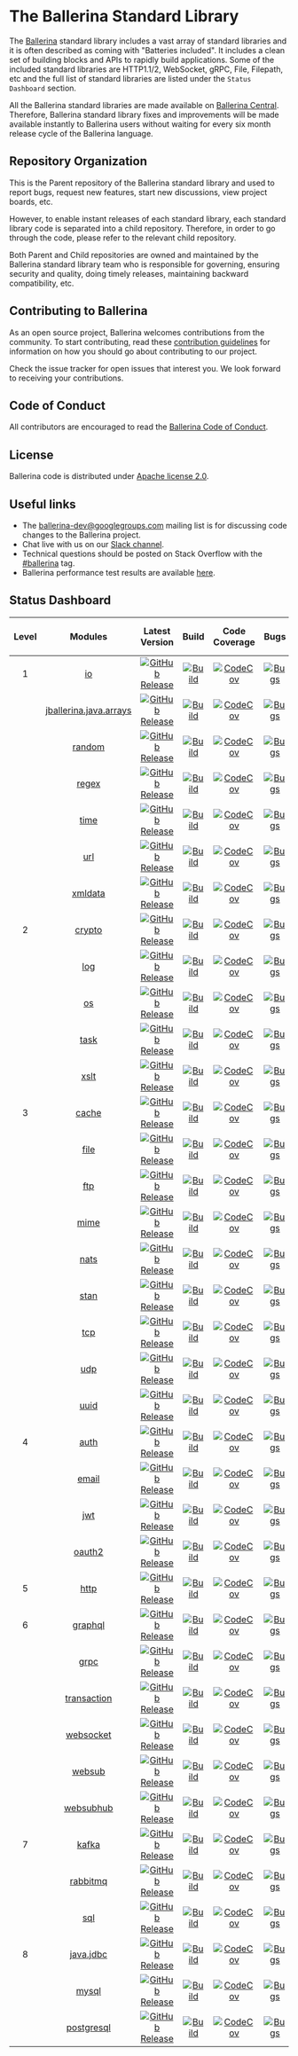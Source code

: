 # The Ballerina Standard Library

The [Ballerina](https://ballerina.io/) standard library includes a vast array of standard libraries and it is often described as coming with "Batteries included". It includes a clean set of building blocks and APIs to rapidly build applications. Some of the included standard libraries are HTTP1.1/2, WebSocket, gRPC, File, Filepath, etc and the full list of standard libraries are listed under the `Status Dashboard` section.
 
All the Ballerina standard libraries are made available on [Ballerina Central](https://central.ballerina.io/). Therefore, Ballerina standard library fixes and improvements will be made available instantly to Ballerina users without waiting for every six month release cycle of the Ballerina language.
 
## Repository Organization
 
This is the Parent repository of the Ballerina standard library and used to report bugs, request new features, start new discussions, view project boards, etc.
 
However, to enable instant releases of each standard library, each standard library code is separated into a child repository. Therefore, in order to go through the code, please refer to the relevant child repository.
 
Both Parent and Child repositories are owned and maintained by the Ballerina standard library team who is responsible for governing, ensuring security and quality, doing timely releases, maintaining backward compatibility, etc.

## Contributing to Ballerina

As an open source project, Ballerina welcomes contributions from the community. To start contributing, read these [contribution guidelines](https://github.com/ballerina-platform/ballerina-lang/blob/master/CONTRIBUTING.md) for information on how you should go about contributing to our project.

Check the issue tracker for open issues that interest you. We look forward to receiving your contributions.

## Code of Conduct

All contributors are encouraged to read the [Ballerina Code of Conduct](https://ballerina.io/code-of-conduct).

## License

Ballerina code is distributed under [Apache license 2.0](https://github.com/ballerina-platform/ballerina-lang/blob/master/LICENSE).

## Useful links

* The ballerina-dev@googlegroups.com mailing list is for discussing code changes to the Ballerina project.
* Chat live with us on our [Slack channel](https://ballerina.io/community/slack/).
* Technical questions should be posted on Stack Overflow with the [#ballerina](https://stackoverflow.com/questions/tagged/ballerina) tag.
* Ballerina performance test results are available [here](performance/benchmarks/summary.md).

## Status Dashboard

|Level| Modules | Latest Version | Build | Code Coverage | Bugs | Open Pull Requests |
|:---:|:---:|:---:|:---:|:---:|:---:|:---:|
|1|[io](https://github.com/ballerina-platform/module-ballerina-io)| [![GitHub Release](https://img.shields.io/github/release/ballerina-platform/module-ballerina-io.svg?label=)](https://github.com/ballerina-platform/module-ballerina-io/releases)| [![Build](https://github.com/ballerina-platform/module-ballerina-io/actions/workflows/build-timestamped-master.yml/badge.svg)](https://github.com/ballerina-platform/module-ballerina-io/actions/workflows/build-timestamped-master.yml)| [![CodeCov](https://codecov.io/gh/ballerina-platform/module-ballerina-io/branch/master/graph/badge.svg)](https://codecov.io/gh/ballerina-platform/module-ballerina-io)| [![Bugs](https://img.shields.io/github/issues-search/ballerina-platform/ballerina-standard-library?query=is%3Aopen+label%3AType%2FBug+label%3Amodule%2Fio&label=&color=yellow&logo=github)](https://github.com/ballerina-platform//ballerina-standard-library/issues?q=is%3Aopen+label%3AType%2FBug+label%3Amodule%2Fio)| [![GitHub pull-requests](https://img.shields.io/github/issues-pr/ballerina-platform/module-ballerina-io.svg?label=)](https://github.com/ballerina-platform/module-ballerina-io/pulls)|
||[jballerina.java.arrays](https://github.com/ballerina-platform/module-ballerina-jballerina.java.arrays)| [![GitHub Release](https://img.shields.io/github/release/ballerina-platform/module-ballerina-jballerina.java.arrays.svg?label=)](https://github.com/ballerina-platform/module-ballerina-jballerina.java.arrays/releases)| [![Build](https://github.com/ballerina-platform/module-ballerina-jballerina.java.arrays/actions/workflows/build-timestamped-master.yml/badge.svg)](https://github.com/ballerina-platform/module-ballerina-jballerina.java.arrays/actions/workflows/build-timestamped-master.yml)| [![CodeCov](https://codecov.io/gh/ballerina-platform/module-ballerina-jballerina.java.arrays/branch/master/graph/badge.svg)](https://codecov.io/gh/ballerina-platform/module-ballerina-jballerina.java.arrays)| [![Bugs](https://img.shields.io/github/issues-search/ballerina-platform/ballerina-standard-library?query=is%3Aopen+label%3AType%2FBug+label%3Amodule%2Fjballerina.java.arrays&label=&color=brightgreen&logo=github)](https://github.com/ballerina-platform//ballerina-standard-library/issues?q=is%3Aopen+label%3AType%2FBug+label%3Amodule%2Fjballerina.java.arrays)| [![GitHub pull-requests](https://img.shields.io/github/issues-pr/ballerina-platform/module-ballerina-jballerina.java.arrays.svg?label=)](https://github.com/ballerina-platform/module-ballerina-jballerina.java.arrays/pulls)|
||[random](https://github.com/ballerina-platform/module-ballerina-random)| [![GitHub Release](https://img.shields.io/github/release/ballerina-platform/module-ballerina-random.svg?label=)](https://github.com/ballerina-platform/module-ballerina-random/releases)| [![Build](https://github.com/ballerina-platform/module-ballerina-random/actions/workflows/build-timestamped-master.yml/badge.svg)](https://github.com/ballerina-platform/module-ballerina-random/actions/workflows/build-timestamped-master.yml)| [![CodeCov](https://codecov.io/gh/ballerina-platform/module-ballerina-random/branch/main/graph/badge.svg)](https://codecov.io/gh/ballerina-platform/module-ballerina-random)| [![Bugs](https://img.shields.io/github/issues-search/ballerina-platform/ballerina-standard-library?query=is%3Aopen+label%3AType%2FBug+label%3Amodule%2Frandom&label=&color=brightgreen&logo=github)](https://github.com/ballerina-platform//ballerina-standard-library/issues?q=is%3Aopen+label%3AType%2FBug+label%3Amodule%2Frandom)| [![GitHub pull-requests](https://img.shields.io/github/issues-pr/ballerina-platform/module-ballerina-random.svg?label=)](https://github.com/ballerina-platform/module-ballerina-random/pulls)|
||[regex](https://github.com/ballerina-platform/module-ballerina-regex)| [![GitHub Release](https://img.shields.io/github/release/ballerina-platform/module-ballerina-regex.svg?label=)](https://github.com/ballerina-platform/module-ballerina-regex/releases)| [![Build](https://github.com/ballerina-platform/module-ballerina-regex/actions/workflows/build-timestamped-master.yml/badge.svg)](https://github.com/ballerina-platform/module-ballerina-regex/actions/workflows/build-timestamped-master.yml)| [![CodeCov](https://codecov.io/gh/ballerina-platform/module-ballerina-regex/branch/main/graph/badge.svg)](https://codecov.io/gh/ballerina-platform/module-ballerina-regex)| [![Bugs](https://img.shields.io/github/issues-search/ballerina-platform/ballerina-standard-library?query=is%3Aopen+label%3AType%2FBug+label%3Amodule%2Fregex&label=&color=brightgreen&logo=github)](https://github.com/ballerina-platform//ballerina-standard-library/issues?q=is%3Aopen+label%3AType%2FBug+label%3Amodule%2Fregex)| [![GitHub pull-requests](https://img.shields.io/github/issues-pr/ballerina-platform/module-ballerina-regex.svg?label=)](https://github.com/ballerina-platform/module-ballerina-regex/pulls)|
||[time](https://github.com/ballerina-platform/module-ballerina-time)| [![GitHub Release](https://img.shields.io/github/release/ballerina-platform/module-ballerina-time.svg?label=)](https://github.com/ballerina-platform/module-ballerina-time/releases)| [![Build](https://github.com/ballerina-platform/module-ballerina-time/actions/workflows/build-timestamped-master.yml/badge.svg)](https://github.com/ballerina-platform/module-ballerina-time/actions/workflows/build-timestamped-master.yml)| [![CodeCov](https://codecov.io/gh/ballerina-platform/module-ballerina-time/branch/master/graph/badge.svg)](https://codecov.io/gh/ballerina-platform/module-ballerina-time)| [![Bugs](https://img.shields.io/github/issues-search/ballerina-platform/ballerina-standard-library?query=is%3Aopen+label%3AType%2FBug+label%3Amodule%2Ftime&label=&color=brightgreen&logo=github)](https://github.com/ballerina-platform//ballerina-standard-library/issues?q=is%3Aopen+label%3AType%2FBug+label%3Amodule%2Ftime)| [![GitHub pull-requests](https://img.shields.io/github/issues-pr/ballerina-platform/module-ballerina-time.svg?label=)](https://github.com/ballerina-platform/module-ballerina-time/pulls)|
||[url](https://github.com/ballerina-platform/module-ballerina-url)| [![GitHub Release](https://img.shields.io/github/release/ballerina-platform/module-ballerina-url.svg?label=)](https://github.com/ballerina-platform/module-ballerina-url/releases)| [![Build](https://github.com/ballerina-platform/module-ballerina-url/actions/workflows/build-timestamped-master.yml/badge.svg)](https://github.com/ballerina-platform/module-ballerina-url/actions/workflows/build-timestamped-master.yml)| [![CodeCov](https://codecov.io/gh/ballerina-platform/module-ballerina-url/branch/master/graph/badge.svg)](https://codecov.io/gh/ballerina-platform/module-ballerina-url)| [![Bugs](https://img.shields.io/github/issues-search/ballerina-platform/ballerina-standard-library?query=is%3Aopen+label%3AType%2FBug+label%3Amodule%2Furl&label=&color=brightgreen&logo=github)](https://github.com/ballerina-platform//ballerina-standard-library/issues?q=is%3Aopen+label%3AType%2FBug+label%3Amodule%2Furl)| [![GitHub pull-requests](https://img.shields.io/github/issues-pr/ballerina-platform/module-ballerina-url.svg?label=)](https://github.com/ballerina-platform/module-ballerina-url/pulls)|
||[xmldata](https://github.com/ballerina-platform/module-ballerina-xmldata)| [![GitHub Release](https://img.shields.io/github/release/ballerina-platform/module-ballerina-xmldata.svg?label=)](https://github.com/ballerina-platform/module-ballerina-xmldata/releases)| [![Build](https://github.com/ballerina-platform/module-ballerina-xmldata/actions/workflows/build-timestamped-master.yml/badge.svg)](https://github.com/ballerina-platform/module-ballerina-xmldata/actions/workflows/build-timestamped-master.yml)| [![CodeCov](https://codecov.io/gh/ballerina-platform/module-ballerina-xmldata/branch/master/graph/badge.svg)](https://codecov.io/gh/ballerina-platform/module-ballerina-xmldata)| [![Bugs](https://img.shields.io/github/issues-search/ballerina-platform/ballerina-standard-library?query=is%3Aopen+label%3AType%2FBug+label%3Amodule%2Fxmldata&label=&color=brightgreen&logo=github)](https://github.com/ballerina-platform//ballerina-standard-library/issues?q=is%3Aopen+label%3AType%2FBug+label%3Amodule%2Fxmldata)| [![GitHub pull-requests](https://img.shields.io/github/issues-pr/ballerina-platform/module-ballerina-xmldata.svg?label=)](https://github.com/ballerina-platform/module-ballerina-xmldata/pulls)|
|2|[crypto](https://github.com/ballerina-platform/module-ballerina-crypto)| [![GitHub Release](https://img.shields.io/github/release/ballerina-platform/module-ballerina-crypto.svg?label=)](https://github.com/ballerina-platform/module-ballerina-crypto/releases)| [![Build](https://github.com/ballerina-platform/module-ballerina-crypto/actions/workflows/build-timestamped-master.yml/badge.svg)](https://github.com/ballerina-platform/module-ballerina-crypto/actions/workflows/build-timestamped-master.yml)| [![CodeCov](https://codecov.io/gh/ballerina-platform/module-ballerina-crypto/branch/master/graph/badge.svg)](https://codecov.io/gh/ballerina-platform/module-ballerina-crypto)| [![Bugs](https://img.shields.io/github/issues-search/ballerina-platform/ballerina-standard-library?query=is%3Aopen+label%3AType%2FBug+label%3Amodule%2Fcrypto&label=&color=brightgreen&logo=github)](https://github.com/ballerina-platform//ballerina-standard-library/issues?q=is%3Aopen+label%3AType%2FBug+label%3Amodule%2Fcrypto)| [![GitHub pull-requests](https://img.shields.io/github/issues-pr/ballerina-platform/module-ballerina-crypto.svg?label=)](https://github.com/ballerina-platform/module-ballerina-crypto/pulls)|
||[log](https://github.com/ballerina-platform/module-ballerina-log)| [![GitHub Release](https://img.shields.io/github/release/ballerina-platform/module-ballerina-log.svg?label=)](https://github.com/ballerina-platform/module-ballerina-log/releases)| [![Build](https://github.com/ballerina-platform/module-ballerina-log/actions/workflows/build-timestamped-master.yml/badge.svg)](https://github.com/ballerina-platform/module-ballerina-log/actions/workflows/build-timestamped-master.yml)| [![CodeCov](https://codecov.io/gh/ballerina-platform/module-ballerina-log/branch/master/graph/badge.svg)](https://codecov.io/gh/ballerina-platform/module-ballerina-log)| [![Bugs](https://img.shields.io/github/issues-search/ballerina-platform/ballerina-standard-library?query=is%3Aopen+label%3AType%2FBug+label%3Amodule%2Flog&label=&color=yellow&logo=github)](https://github.com/ballerina-platform//ballerina-standard-library/issues?q=is%3Aopen+label%3AType%2FBug+label%3Amodule%2Flog)| [![GitHub pull-requests](https://img.shields.io/github/issues-pr/ballerina-platform/module-ballerina-log.svg?label=)](https://github.com/ballerina-platform/module-ballerina-log/pulls)|
||[os](https://github.com/ballerina-platform/module-ballerina-os)| [![GitHub Release](https://img.shields.io/github/release/ballerina-platform/module-ballerina-os.svg?label=)](https://github.com/ballerina-platform/module-ballerina-os/releases)| [![Build](https://github.com/ballerina-platform/module-ballerina-os/actions/workflows/build-timestamped-master.yml/badge.svg)](https://github.com/ballerina-platform/module-ballerina-os/actions/workflows/build-timestamped-master.yml)| [![CodeCov](https://codecov.io/gh/ballerina-platform/module-ballerina-os/branch/master/graph/badge.svg)](https://codecov.io/gh/ballerina-platform/module-ballerina-os)| [![Bugs](https://img.shields.io/github/issues-search/ballerina-platform/ballerina-standard-library?query=is%3Aopen+label%3AType%2FBug+label%3Amodule%2Fos&label=&color=brightgreen&logo=github)](https://github.com/ballerina-platform//ballerina-standard-library/issues?q=is%3Aopen+label%3AType%2FBug+label%3Amodule%2Fos)| [![GitHub pull-requests](https://img.shields.io/github/issues-pr/ballerina-platform/module-ballerina-os.svg?label=)](https://github.com/ballerina-platform/module-ballerina-os/pulls)|
||[task](https://github.com/ballerina-platform/module-ballerina-task)| [![GitHub Release](https://img.shields.io/github/release/ballerina-platform/module-ballerina-task.svg?label=)](https://github.com/ballerina-platform/module-ballerina-task/releases)| [![Build](https://github.com/ballerina-platform/module-ballerina-task/actions/workflows/build-timestamped-master.yml/badge.svg)](https://github.com/ballerina-platform/module-ballerina-task/actions/workflows/build-timestamped-master.yml)| [![CodeCov](https://codecov.io/gh/ballerina-platform/module-ballerina-task/branch/master/graph/badge.svg)](https://codecov.io/gh/ballerina-platform/module-ballerina-task)| [![Bugs](https://img.shields.io/github/issues-search/ballerina-platform/ballerina-standard-library?query=is%3Aopen+label%3AType%2FBug+label%3Amodule%2Ftask&label=&color=yellow&logo=github)](https://github.com/ballerina-platform//ballerina-standard-library/issues?q=is%3Aopen+label%3AType%2FBug+label%3Amodule%2Ftask)| [![GitHub pull-requests](https://img.shields.io/github/issues-pr/ballerina-platform/module-ballerina-task.svg?label=)](https://github.com/ballerina-platform/module-ballerina-task/pulls)|
||[xslt](https://github.com/ballerina-platform/module-ballerina-xslt)| [![GitHub Release](https://img.shields.io/github/release/ballerina-platform/module-ballerina-xslt.svg?label=)](https://github.com/ballerina-platform/module-ballerina-xslt/releases)| [![Build](https://github.com/ballerina-platform/module-ballerina-xslt/actions/workflows/build-timestamped-master.yml/badge.svg)](https://github.com/ballerina-platform/module-ballerina-xslt/actions/workflows/build-timestamped-master.yml)| [![CodeCov](https://codecov.io/gh/ballerina-platform/module-ballerina-xslt/branch/master/graph/badge.svg)](https://codecov.io/gh/ballerina-platform/module-ballerina-xslt)| [![Bugs](https://img.shields.io/github/issues-search/ballerina-platform/ballerina-standard-library?query=is%3Aopen+label%3AType%2FBug+label%3Amodule%2Fxslt&label=&color=brightgreen&logo=github)](https://github.com/ballerina-platform//ballerina-standard-library/issues?q=is%3Aopen+label%3AType%2FBug+label%3Amodule%2Fxslt)| [![GitHub pull-requests](https://img.shields.io/github/issues-pr/ballerina-platform/module-ballerina-xslt.svg?label=)](https://github.com/ballerina-platform/module-ballerina-xslt/pulls)|
|3|[cache](https://github.com/ballerina-platform/module-ballerina-cache)| [![GitHub Release](https://img.shields.io/github/release/ballerina-platform/module-ballerina-cache.svg?label=)](https://github.com/ballerina-platform/module-ballerina-cache/releases)| [![Build](https://github.com/ballerina-platform/module-ballerina-cache/actions/workflows/build-timestamped-master.yml/badge.svg)](https://github.com/ballerina-platform/module-ballerina-cache/actions/workflows/build-timestamped-master.yml)| [![CodeCov](https://codecov.io/gh/ballerina-platform/module-ballerina-cache/branch/master/graph/badge.svg)](https://codecov.io/gh/ballerina-platform/module-ballerina-cache)| [![Bugs](https://img.shields.io/github/issues-search/ballerina-platform/ballerina-standard-library?query=is%3Aopen+label%3AType%2FBug+label%3Amodule%2Fcache&label=&color=brightgreen&logo=github)](https://github.com/ballerina-platform//ballerina-standard-library/issues?q=is%3Aopen+label%3AType%2FBug+label%3Amodule%2Fcache)| [![GitHub pull-requests](https://img.shields.io/github/issues-pr/ballerina-platform/module-ballerina-cache.svg?label=)](https://github.com/ballerina-platform/module-ballerina-cache/pulls)|
||[file](https://github.com/ballerina-platform/module-ballerina-file)| [![GitHub Release](https://img.shields.io/github/release/ballerina-platform/module-ballerina-file.svg?label=)](https://github.com/ballerina-platform/module-ballerina-file/releases)| [![Build](https://github.com/ballerina-platform/module-ballerina-file/actions/workflows/build-timestamped-master.yml/badge.svg)](https://github.com/ballerina-platform/module-ballerina-file/actions/workflows/build-timestamped-master.yml)| [![CodeCov](https://codecov.io/gh/ballerina-platform/module-ballerina-file/branch/master/graph/badge.svg)](https://codecov.io/gh/ballerina-platform/module-ballerina-file)| [![Bugs](https://img.shields.io/github/issues-search/ballerina-platform/ballerina-standard-library?query=is%3Aopen+label%3AType%2FBug+label%3Amodule%2Ffile&label=&color=yellow&logo=github)](https://github.com/ballerina-platform//ballerina-standard-library/issues?q=is%3Aopen+label%3AType%2FBug+label%3Amodule%2Ffile)| [![GitHub pull-requests](https://img.shields.io/github/issues-pr/ballerina-platform/module-ballerina-file.svg?label=)](https://github.com/ballerina-platform/module-ballerina-file/pulls)|
||[ftp](https://github.com/ballerina-platform/module-ballerina-ftp)| [![GitHub Release](https://img.shields.io/github/release/ballerina-platform/module-ballerina-ftp.svg?label=)](https://github.com/ballerina-platform/module-ballerina-ftp/releases)| [![Build](https://github.com/ballerina-platform/module-ballerina-ftp/actions/workflows/build-timestamped-master.yml/badge.svg)](https://github.com/ballerina-platform/module-ballerina-ftp/actions/workflows/build-timestamped-master.yml)| [![CodeCov](https://codecov.io/gh/ballerina-platform/module-ballerina-ftp/branch/master/graph/badge.svg)](https://codecov.io/gh/ballerina-platform/module-ballerina-ftp)| [![Bugs](https://img.shields.io/github/issues-search/ballerina-platform/ballerina-standard-library?query=is%3Aopen+label%3AType%2FBug+label%3Amodule%2Fftp&label=&color=yellow&logo=github)](https://github.com/ballerina-platform//ballerina-standard-library/issues?q=is%3Aopen+label%3AType%2FBug+label%3Amodule%2Fftp)| [![GitHub pull-requests](https://img.shields.io/github/issues-pr/ballerina-platform/module-ballerina-ftp.svg?label=)](https://github.com/ballerina-platform/module-ballerina-ftp/pulls)|
||[mime](https://github.com/ballerina-platform/module-ballerina-mime)| [![GitHub Release](https://img.shields.io/github/release/ballerina-platform/module-ballerina-mime.svg?label=)](https://github.com/ballerina-platform/module-ballerina-mime/releases)| [![Build](https://github.com/ballerina-platform/module-ballerina-mime/actions/workflows/build-timestamped-master.yml/badge.svg)](https://github.com/ballerina-platform/module-ballerina-mime/actions/workflows/build-timestamped-master.yml)| [![CodeCov](https://codecov.io/gh/ballerina-platform/module-ballerina-mime/branch/master/graph/badge.svg)](https://codecov.io/gh/ballerina-platform/module-ballerina-mime)| [![Bugs](https://img.shields.io/github/issues-search/ballerina-platform/ballerina-standard-library?query=is%3Aopen+label%3AType%2FBug+label%3Amodule%2Fmime&label=&color=yellow&logo=github)](https://github.com/ballerina-platform//ballerina-standard-library/issues?q=is%3Aopen+label%3AType%2FBug+label%3Amodule%2Fmime)| [![GitHub pull-requests](https://img.shields.io/github/issues-pr/ballerina-platform/module-ballerina-mime.svg?label=)](https://github.com/ballerina-platform/module-ballerina-mime/pulls)|
||[nats](https://github.com/ballerina-platform/module-ballerinax-nats)| [![GitHub Release](https://img.shields.io/github/release/ballerina-platform/module-ballerinax-nats.svg?label=)](https://github.com/ballerina-platform/module-ballerinax-nats/releases)| [![Build](https://github.com/ballerina-platform/module-ballerinax-nats/actions/workflows/build-timestamped-master.yml/badge.svg)](https://github.com/ballerina-platform/module-ballerinax-nats/actions/workflows/build-timestamped-master.yml)| [![CodeCov](https://codecov.io/gh/ballerina-platform/module-ballerinax-nats/branch/master/graph/badge.svg)](https://codecov.io/gh/ballerina-platform/module-ballerinax-nats)| [![Bugs](https://img.shields.io/github/issues-search/ballerina-platform/ballerina-standard-library?query=is%3Aopen+label%3AType%2FBug+label%3Amodule%2Fnats&label=&color=brightgreen&logo=github)](https://github.com/ballerina-platform//ballerina-standard-library/issues?q=is%3Aopen+label%3AType%2FBug+label%3Amodule%2Fnats)| [![GitHub pull-requests](https://img.shields.io/github/issues-pr/ballerina-platform/module-ballerinax-nats.svg?label=)](https://github.com/ballerina-platform/module-ballerinax-nats/pulls)|
||[stan](https://github.com/ballerina-platform/module-ballerinax-stan)| [![GitHub Release](https://img.shields.io/github/release/ballerina-platform/module-ballerinax-stan.svg?label=)](https://github.com/ballerina-platform/module-ballerinax-stan/releases)| [![Build](https://github.com/ballerina-platform/module-ballerinax-stan/actions/workflows/build-timestamped-master.yml/badge.svg)](https://github.com/ballerina-platform/module-ballerinax-stan/actions/workflows/build-timestamped-master.yml)| [![CodeCov](https://codecov.io/gh/ballerina-platform/module-ballerinax-stan/branch/main/graph/badge.svg)](https://codecov.io/gh/ballerina-platform/module-ballerinax-stan)| [![Bugs](https://img.shields.io/github/issues-search/ballerina-platform/ballerina-standard-library?query=is%3Aopen+label%3AType%2FBug+label%3Amodule%2Fstan&label=&color=yellow&logo=github)](https://github.com/ballerina-platform//ballerina-standard-library/issues?q=is%3Aopen+label%3AType%2FBug+label%3Amodule%2Fstan)| [![GitHub pull-requests](https://img.shields.io/github/issues-pr/ballerina-platform/module-ballerinax-stan.svg?label=)](https://github.com/ballerina-platform/module-ballerinax-stan/pulls)|
||[tcp](https://github.com/ballerina-platform/module-ballerina-tcp)| [![GitHub Release](https://img.shields.io/github/release/ballerina-platform/module-ballerina-tcp.svg?label=)](https://github.com/ballerina-platform/module-ballerina-tcp/releases)| [![Build](https://github.com/ballerina-platform/module-ballerina-tcp/actions/workflows/build-timestamped-master.yml/badge.svg)](https://github.com/ballerina-platform/module-ballerina-tcp/actions/workflows/build-timestamped-master.yml)| [![CodeCov](https://codecov.io/gh/ballerina-platform/module-ballerina-tcp/branch/master/graph/badge.svg)](https://codecov.io/gh/ballerina-platform/module-ballerina-tcp)| [![Bugs](https://img.shields.io/github/issues-search/ballerina-platform/ballerina-standard-library?query=is%3Aopen+label%3AType%2FBug+label%3Amodule%2Ftcp&label=&color=brightgreen&logo=github)](https://github.com/ballerina-platform//ballerina-standard-library/issues?q=is%3Aopen+label%3AType%2FBug+label%3Amodule%2Ftcp)| [![GitHub pull-requests](https://img.shields.io/github/issues-pr/ballerina-platform/module-ballerina-tcp.svg?label=)](https://github.com/ballerina-platform/module-ballerina-tcp/pulls)|
||[udp](https://github.com/ballerina-platform/module-ballerina-udp)| [![GitHub Release](https://img.shields.io/github/release/ballerina-platform/module-ballerina-udp.svg?label=)](https://github.com/ballerina-platform/module-ballerina-udp/releases)| [![Build](https://github.com/ballerina-platform/module-ballerina-udp/actions/workflows/build-timestamped-master.yml/badge.svg)](https://github.com/ballerina-platform/module-ballerina-udp/actions/workflows/build-timestamped-master.yml)| [![CodeCov](https://codecov.io/gh/ballerina-platform/module-ballerina-udp/branch/main/graph/badge.svg)](https://codecov.io/gh/ballerina-platform/module-ballerina-udp)| [![Bugs](https://img.shields.io/github/issues-search/ballerina-platform/ballerina-standard-library?query=is%3Aopen+label%3AType%2FBug+label%3Amodule%2Fudp&label=&color=brightgreen&logo=github)](https://github.com/ballerina-platform//ballerina-standard-library/issues?q=is%3Aopen+label%3AType%2FBug+label%3Amodule%2Fudp)| [![GitHub pull-requests](https://img.shields.io/github/issues-pr/ballerina-platform/module-ballerina-udp.svg?label=)](https://github.com/ballerina-platform/module-ballerina-udp/pulls)|
||[uuid](https://github.com/ballerina-platform/module-ballerina-uuid)| [![GitHub Release](https://img.shields.io/github/release/ballerina-platform/module-ballerina-uuid.svg?label=)](https://github.com/ballerina-platform/module-ballerina-uuid/releases)| [![Build](https://github.com/ballerina-platform/module-ballerina-uuid/actions/workflows/build-timestamped-master.yml/badge.svg)](https://github.com/ballerina-platform/module-ballerina-uuid/actions/workflows/build-timestamped-master.yml)| [![CodeCov](https://codecov.io/gh/ballerina-platform/module-ballerina-uuid/branch/main/graph/badge.svg)](https://codecov.io/gh/ballerina-platform/module-ballerina-uuid)| [![Bugs](https://img.shields.io/github/issues-search/ballerina-platform/ballerina-standard-library?query=is%3Aopen+label%3AType%2FBug+label%3Amodule%2Fuuid&label=&color=brightgreen&logo=github)](https://github.com/ballerina-platform//ballerina-standard-library/issues?q=is%3Aopen+label%3AType%2FBug+label%3Amodule%2Fuuid)| [![GitHub pull-requests](https://img.shields.io/github/issues-pr/ballerina-platform/module-ballerina-uuid.svg?label=)](https://github.com/ballerina-platform/module-ballerina-uuid/pulls)|
|4|[auth](https://github.com/ballerina-platform/module-ballerina-auth)| [![GitHub Release](https://img.shields.io/github/release/ballerina-platform/module-ballerina-auth.svg?label=)](https://github.com/ballerina-platform/module-ballerina-auth/releases)| [![Build](https://github.com/ballerina-platform/module-ballerina-auth/actions/workflows/build-timestamped-master.yml/badge.svg)](https://github.com/ballerina-platform/module-ballerina-auth/actions/workflows/build-timestamped-master.yml)| [![CodeCov](https://codecov.io/gh/ballerina-platform/module-ballerina-auth/branch/master/graph/badge.svg)](https://codecov.io/gh/ballerina-platform/module-ballerina-auth)| [![Bugs](https://img.shields.io/github/issues-search/ballerina-platform/ballerina-standard-library?query=is%3Aopen+label%3AType%2FBug+label%3Amodule%2Fauth&label=&color=brightgreen&logo=github)](https://github.com/ballerina-platform//ballerina-standard-library/issues?q=is%3Aopen+label%3AType%2FBug+label%3Amodule%2Fauth)| [![GitHub pull-requests](https://img.shields.io/github/issues-pr/ballerina-platform/module-ballerina-auth.svg?label=)](https://github.com/ballerina-platform/module-ballerina-auth/pulls)|
||[email](https://github.com/ballerina-platform/module-ballerina-email)| [![GitHub Release](https://img.shields.io/github/release/ballerina-platform/module-ballerina-email.svg?label=)](https://github.com/ballerina-platform/module-ballerina-email/releases)| [![Build](https://github.com/ballerina-platform/module-ballerina-email/actions/workflows/build-timestamped-master.yml/badge.svg)](https://github.com/ballerina-platform/module-ballerina-email/actions/workflows/build-timestamped-master.yml)| [![CodeCov](https://codecov.io/gh/ballerina-platform/module-ballerina-email/branch/master/graph/badge.svg)](https://codecov.io/gh/ballerina-platform/module-ballerina-email)| [![Bugs](https://img.shields.io/github/issues-search/ballerina-platform/ballerina-standard-library?query=is%3Aopen+label%3AType%2FBug+label%3Amodule%2Femail&label=&color=yellow&logo=github)](https://github.com/ballerina-platform//ballerina-standard-library/issues?q=is%3Aopen+label%3AType%2FBug+label%3Amodule%2Femail)| [![GitHub pull-requests](https://img.shields.io/github/issues-pr/ballerina-platform/module-ballerina-email.svg?label=)](https://github.com/ballerina-platform/module-ballerina-email/pulls)|
||[jwt](https://github.com/ballerina-platform/module-ballerina-jwt)| [![GitHub Release](https://img.shields.io/github/release/ballerina-platform/module-ballerina-jwt.svg?label=)](https://github.com/ballerina-platform/module-ballerina-jwt/releases)| [![Build](https://github.com/ballerina-platform/module-ballerina-jwt/actions/workflows/build-timestamped-master.yml/badge.svg)](https://github.com/ballerina-platform/module-ballerina-jwt/actions/workflows/build-timestamped-master.yml)| [![CodeCov](https://codecov.io/gh/ballerina-platform/module-ballerina-jwt/branch/master/graph/badge.svg)](https://codecov.io/gh/ballerina-platform/module-ballerina-jwt)| [![Bugs](https://img.shields.io/github/issues-search/ballerina-platform/ballerina-standard-library?query=is%3Aopen+label%3AType%2FBug+label%3Amodule%2Fjwt&label=&color=brightgreen&logo=github)](https://github.com/ballerina-platform//ballerina-standard-library/issues?q=is%3Aopen+label%3AType%2FBug+label%3Amodule%2Fjwt)| [![GitHub pull-requests](https://img.shields.io/github/issues-pr/ballerina-platform/module-ballerina-jwt.svg?label=)](https://github.com/ballerina-platform/module-ballerina-jwt/pulls)|
||[oauth2](https://github.com/ballerina-platform/module-ballerina-oauth2)| [![GitHub Release](https://img.shields.io/github/release/ballerina-platform/module-ballerina-oauth2.svg?label=)](https://github.com/ballerina-platform/module-ballerina-oauth2/releases)| [![Build](https://github.com/ballerina-platform/module-ballerina-oauth2/actions/workflows/build-timestamped-master.yml/badge.svg)](https://github.com/ballerina-platform/module-ballerina-oauth2/actions/workflows/build-timestamped-master.yml)| [![CodeCov](https://codecov.io/gh/ballerina-platform/module-ballerina-oauth2/branch/master/graph/badge.svg)](https://codecov.io/gh/ballerina-platform/module-ballerina-oauth2)| [![Bugs](https://img.shields.io/github/issues-search/ballerina-platform/ballerina-standard-library?query=is%3Aopen+label%3AType%2FBug+label%3Amodule%2Foauth2&label=&color=brightgreen&logo=github)](https://github.com/ballerina-platform//ballerina-standard-library/issues?q=is%3Aopen+label%3AType%2FBug+label%3Amodule%2Foauth2)| [![GitHub pull-requests](https://img.shields.io/github/issues-pr/ballerina-platform/module-ballerina-oauth2.svg?label=)](https://github.com/ballerina-platform/module-ballerina-oauth2/pulls)|
|5|[http](https://github.com/ballerina-platform/module-ballerina-http)| [![GitHub Release](https://img.shields.io/github/release/ballerina-platform/module-ballerina-http.svg?label=)](https://github.com/ballerina-platform/module-ballerina-http/releases)| [![Build](https://github.com/ballerina-platform/module-ballerina-http/actions/workflows/build-timestamped-master.yml/badge.svg)](https://github.com/ballerina-platform/module-ballerina-http/actions/workflows/build-timestamped-master.yml)| [![CodeCov](https://codecov.io/gh/ballerina-platform/module-ballerina-http/branch/master/graph/badge.svg)](https://codecov.io/gh/ballerina-platform/module-ballerina-http)| [![Bugs](https://img.shields.io/github/issues-search/ballerina-platform/ballerina-standard-library?query=is%3Aopen+label%3AType%2FBug+label%3Amodule%2Fhttp&label=&color=yellow&logo=github)](https://github.com/ballerina-platform//ballerina-standard-library/issues?q=is%3Aopen+label%3AType%2FBug+label%3Amodule%2Fhttp)| [![GitHub pull-requests](https://img.shields.io/github/issues-pr/ballerina-platform/module-ballerina-http.svg?label=)](https://github.com/ballerina-platform/module-ballerina-http/pulls)|
|6|[graphql](https://github.com/ballerina-platform/module-ballerina-graphql)| [![GitHub Release](https://img.shields.io/github/release/ballerina-platform/module-ballerina-graphql.svg?label=)](https://github.com/ballerina-platform/module-ballerina-graphql/releases)| [![Build](https://github.com/ballerina-platform/module-ballerina-graphql/actions/workflows/build-timestamped-master.yml/badge.svg)](https://github.com/ballerina-platform/module-ballerina-graphql/actions/workflows/build-timestamped-master.yml)| [![CodeCov](https://codecov.io/gh/ballerina-platform/module-ballerina-graphql/branch/master/graph/badge.svg)](https://codecov.io/gh/ballerina-platform/module-ballerina-graphql)| [![Bugs](https://img.shields.io/github/issues-search/ballerina-platform/ballerina-standard-library?query=is%3Aopen+label%3AType%2FBug+label%3Amodule%2Fgraphql&label=&color=brightgreen&logo=github)](https://github.com/ballerina-platform//ballerina-standard-library/issues?q=is%3Aopen+label%3AType%2FBug+label%3Amodule%2Fgraphql)| [![GitHub pull-requests](https://img.shields.io/github/issues-pr/ballerina-platform/module-ballerina-graphql.svg?label=)](https://github.com/ballerina-platform/module-ballerina-graphql/pulls)|
||[grpc](https://github.com/ballerina-platform/module-ballerina-grpc)| [![GitHub Release](https://img.shields.io/github/release/ballerina-platform/module-ballerina-grpc.svg?label=)](https://github.com/ballerina-platform/module-ballerina-grpc/releases)| [![Build](https://github.com/ballerina-platform/module-ballerina-grpc/actions/workflows/build-timestamped-master.yml/badge.svg)](https://github.com/ballerina-platform/module-ballerina-grpc/actions/workflows/build-timestamped-master.yml)| [![CodeCov](https://codecov.io/gh/ballerina-platform/module-ballerina-grpc/branch/master/graph/badge.svg)](https://codecov.io/gh/ballerina-platform/module-ballerina-grpc)| [![Bugs](https://img.shields.io/github/issues-search/ballerina-platform/ballerina-standard-library?query=is%3Aopen+label%3AType%2FBug+label%3Amodule%2Fgrpc&label=&color=yellow&logo=github)](https://github.com/ballerina-platform//ballerina-standard-library/issues?q=is%3Aopen+label%3AType%2FBug+label%3Amodule%2Fgrpc)| [![GitHub pull-requests](https://img.shields.io/github/issues-pr/ballerina-platform/module-ballerina-grpc.svg?label=)](https://github.com/ballerina-platform/module-ballerina-grpc/pulls)|
||[transaction](https://github.com/ballerina-platform/module-ballerinai-transaction)| [![GitHub Release](https://img.shields.io/github/release/ballerina-platform/module-ballerinai-transaction.svg?label=)](https://github.com/ballerina-platform/module-ballerinai-transaction/releases)| [![Build](https://github.com/ballerina-platform/module-ballerinai-transaction/actions/workflows/build-timestamped-master.yml/badge.svg)](https://github.com/ballerina-platform/module-ballerinai-transaction/actions/workflows/build-timestamped-master.yml)| [![CodeCov](https://codecov.io/gh/ballerina-platform/module-ballerinai-transaction/branch/master/graph/badge.svg)](https://codecov.io/gh/ballerina-platform/module-ballerinai-transaction)| [![Bugs](https://img.shields.io/github/issues-search/ballerina-platform/ballerina-standard-library?query=is%3Aopen+label%3AType%2FBug+label%3Amodule%2Ftransaction&label=&color=brightgreen&logo=github)](https://github.com/ballerina-platform//ballerina-standard-library/issues?q=is%3Aopen+label%3AType%2FBug+label%3Amodule%2Ftransaction)| [![GitHub pull-requests](https://img.shields.io/github/issues-pr/ballerina-platform/module-ballerinai-transaction.svg?label=)](https://github.com/ballerina-platform/module-ballerinai-transaction/pulls)|
||[websocket](https://github.com/ballerina-platform/module-ballerina-websocket)| [![GitHub Release](https://img.shields.io/github/release/ballerina-platform/module-ballerina-websocket.svg?label=)](https://github.com/ballerina-platform/module-ballerina-websocket/releases)| [![Build](https://github.com/ballerina-platform/module-ballerina-websocket/actions/workflows/build-timestamped-master.yml/badge.svg)](https://github.com/ballerina-platform/module-ballerina-websocket/actions/workflows/build-timestamped-master.yml)| [![CodeCov](https://codecov.io/gh/ballerina-platform/module-ballerina-websocket/branch/main/graph/badge.svg)](https://codecov.io/gh/ballerina-platform/module-ballerina-websocket)| [![Bugs](https://img.shields.io/github/issues-search/ballerina-platform/ballerina-standard-library?query=is%3Aopen+label%3AType%2FBug+label%3Amodule%2Fwebsocket&label=&color=yellow&logo=github)](https://github.com/ballerina-platform//ballerina-standard-library/issues?q=is%3Aopen+label%3AType%2FBug+label%3Amodule%2Fwebsocket)| [![GitHub pull-requests](https://img.shields.io/github/issues-pr/ballerina-platform/module-ballerina-websocket.svg?label=)](https://github.com/ballerina-platform/module-ballerina-websocket/pulls)|
||[websub](https://github.com/ballerina-platform/module-ballerina-websub)| [![GitHub Release](https://img.shields.io/github/release/ballerina-platform/module-ballerina-websub.svg?label=)](https://github.com/ballerina-platform/module-ballerina-websub/releases)| [![Build](https://github.com/ballerina-platform/module-ballerina-websub/actions/workflows/build-timestamped-master.yml/badge.svg)](https://github.com/ballerina-platform/module-ballerina-websub/actions/workflows/build-timestamped-master.yml)| [![CodeCov](https://codecov.io/gh/ballerina-platform/module-ballerina-websub/branch/master/graph/badge.svg)](https://codecov.io/gh/ballerina-platform/module-ballerina-websub)| [![Bugs](https://img.shields.io/github/issues-search/ballerina-platform/ballerina-standard-library?query=is%3Aopen+label%3AType%2FBug+label%3Amodule%2Fwebsub&label=&color=brightgreen&logo=github)](https://github.com/ballerina-platform//ballerina-standard-library/issues?q=is%3Aopen+label%3AType%2FBug+label%3Amodule%2Fwebsub)| [![GitHub pull-requests](https://img.shields.io/github/issues-pr/ballerina-platform/module-ballerina-websub.svg?label=)](https://github.com/ballerina-platform/module-ballerina-websub/pulls)|
||[websubhub](https://github.com/ballerina-platform/module-ballerina-websubhub)| [![GitHub Release](https://img.shields.io/github/release/ballerina-platform/module-ballerina-websubhub.svg?label=)](https://github.com/ballerina-platform/module-ballerina-websubhub/releases)| [![Build](https://github.com/ballerina-platform/module-ballerina-websubhub/actions/workflows/build-timestamped-master.yml/badge.svg)](https://github.com/ballerina-platform/module-ballerina-websubhub/actions/workflows/build-timestamped-master.yml)| [![CodeCov](https://codecov.io/gh/ballerina-platform/module-ballerina-websubhub/branch/main/graph/badge.svg)](https://codecov.io/gh/ballerina-platform/module-ballerina-websubhub)| [![Bugs](https://img.shields.io/github/issues-search/ballerina-platform/ballerina-standard-library?query=is%3Aopen+label%3AType%2FBug+label%3Amodule%2Fwebsubhub&label=&color=yellow&logo=github)](https://github.com/ballerina-platform//ballerina-standard-library/issues?q=is%3Aopen+label%3AType%2FBug+label%3Amodule%2Fwebsubhub)| [![GitHub pull-requests](https://img.shields.io/github/issues-pr/ballerina-platform/module-ballerina-websubhub.svg?label=)](https://github.com/ballerina-platform/module-ballerina-websubhub/pulls)|
|7|[kafka](https://github.com/ballerina-platform/module-ballerinax-kafka)| [![GitHub Release](https://img.shields.io/github/release/ballerina-platform/module-ballerinax-kafka.svg?label=)](https://github.com/ballerina-platform/module-ballerinax-kafka/releases)| [![Build](https://github.com/ballerina-platform/module-ballerinax-kafka/actions/workflows/build-timestamped-master.yml/badge.svg)](https://github.com/ballerina-platform/module-ballerinax-kafka/actions/workflows/build-timestamped-master.yml)| [![CodeCov](https://codecov.io/gh/ballerina-platform/module-ballerinax-kafka/branch/master/graph/badge.svg)](https://codecov.io/gh/ballerina-platform/module-ballerinax-kafka)| [![Bugs](https://img.shields.io/github/issues-search/ballerina-platform/ballerina-standard-library?query=is%3Aopen+label%3AType%2FBug+label%3Amodule%2Fkafka&label=&color=yellow&logo=github)](https://github.com/ballerina-platform//ballerina-standard-library/issues?q=is%3Aopen+label%3AType%2FBug+label%3Amodule%2Fkafka)| [![GitHub pull-requests](https://img.shields.io/github/issues-pr/ballerina-platform/module-ballerinax-kafka.svg?label=)](https://github.com/ballerina-platform/module-ballerinax-kafka/pulls)|
||[rabbitmq](https://github.com/ballerina-platform/module-ballerinax-rabbitmq)| [![GitHub Release](https://img.shields.io/github/release/ballerina-platform/module-ballerinax-rabbitmq.svg?label=)](https://github.com/ballerina-platform/module-ballerinax-rabbitmq/releases)| [![Build](https://github.com/ballerina-platform/module-ballerinax-rabbitmq/actions/workflows/build-timestamped-master.yml/badge.svg)](https://github.com/ballerina-platform/module-ballerinax-rabbitmq/actions/workflows/build-timestamped-master.yml)| [![CodeCov](https://codecov.io/gh/ballerina-platform/module-ballerinax-rabbitmq/branch/master/graph/badge.svg)](https://codecov.io/gh/ballerina-platform/module-ballerinax-rabbitmq)| [![Bugs](https://img.shields.io/github/issues-search/ballerina-platform/ballerina-standard-library?query=is%3Aopen+label%3AType%2FBug+label%3Amodule%2Frabbitmq&label=&color=yellow&logo=github)](https://github.com/ballerina-platform//ballerina-standard-library/issues?q=is%3Aopen+label%3AType%2FBug+label%3Amodule%2Frabbitmq)| [![GitHub pull-requests](https://img.shields.io/github/issues-pr/ballerina-platform/module-ballerinax-rabbitmq.svg?label=)](https://github.com/ballerina-platform/module-ballerinax-rabbitmq/pulls)|
||[sql](https://github.com/ballerina-platform/module-ballerina-sql)| [![GitHub Release](https://img.shields.io/github/release/ballerina-platform/module-ballerina-sql.svg?label=)](https://github.com/ballerina-platform/module-ballerina-sql/releases)| [![Build](https://github.com/ballerina-platform/module-ballerina-sql/actions/workflows/build-timestamped-master.yml/badge.svg)](https://github.com/ballerina-platform/module-ballerina-sql/actions/workflows/build-timestamped-master.yml)| [![CodeCov](https://codecov.io/gh/ballerina-platform/module-ballerina-sql/branch/master/graph/badge.svg)](https://codecov.io/gh/ballerina-platform/module-ballerina-sql)| [![Bugs](https://img.shields.io/github/issues-search/ballerina-platform/ballerina-standard-library?query=is%3Aopen+label%3AType%2FBug+label%3Amodule%2Fsql&label=&color=yellow&logo=github)](https://github.com/ballerina-platform//ballerina-standard-library/issues?q=is%3Aopen+label%3AType%2FBug+label%3Amodule%2Fsql)| [![GitHub pull-requests](https://img.shields.io/github/issues-pr/ballerina-platform/module-ballerina-sql.svg?label=)](https://github.com/ballerina-platform/module-ballerina-sql/pulls)|
|8|[java.jdbc](https://github.com/ballerina-platform/module-ballerinax-java.jdbc)| [![GitHub Release](https://img.shields.io/github/release/ballerina-platform/module-ballerinax-java.jdbc.svg?label=)](https://github.com/ballerina-platform/module-ballerinax-java.jdbc/releases)| [![Build](https://github.com/ballerina-platform/module-ballerinax-java.jdbc/actions/workflows/build-timestamped-master.yml/badge.svg)](https://github.com/ballerina-platform/module-ballerinax-java.jdbc/actions/workflows/build-timestamped-master.yml)| [![CodeCov](https://codecov.io/gh/ballerina-platform/module-ballerinax-java.jdbc/branch/master/graph/badge.svg)](https://codecov.io/gh/ballerina-platform/module-ballerinax-java.jdbc)| [![Bugs](https://img.shields.io/github/issues-search/ballerina-platform/ballerina-standard-library?query=is%3Aopen+label%3AType%2FBug+label%3Amodule%2Fjava.jdbc&label=&color=yellow&logo=github)](https://github.com/ballerina-platform//ballerina-standard-library/issues?q=is%3Aopen+label%3AType%2FBug+label%3Amodule%2Fjava.jdbc)| [![GitHub pull-requests](https://img.shields.io/github/issues-pr/ballerina-platform/module-ballerinax-java.jdbc.svg?label=)](https://github.com/ballerina-platform/module-ballerinax-java.jdbc/pulls)|
||[mysql](https://github.com/ballerina-platform/module-ballerinax-mysql)| [![GitHub Release](https://img.shields.io/github/release/ballerina-platform/module-ballerinax-mysql.svg?label=)](https://github.com/ballerina-platform/module-ballerinax-mysql/releases)| [![Build](https://github.com/ballerina-platform/module-ballerinax-mysql/actions/workflows/build-timestamped-master.yml/badge.svg)](https://github.com/ballerina-platform/module-ballerinax-mysql/actions/workflows/build-timestamped-master.yml)| [![CodeCov](https://codecov.io/gh/ballerina-platform/module-ballerinax-mysql/branch/master/graph/badge.svg)](https://codecov.io/gh/ballerina-platform/module-ballerinax-mysql)| [![Bugs](https://img.shields.io/github/issues-search/ballerina-platform/ballerina-standard-library?query=is%3Aopen+label%3AType%2FBug+label%3Amodule%2Fmysql&label=&color=yellow&logo=github)](https://github.com/ballerina-platform//ballerina-standard-library/issues?q=is%3Aopen+label%3AType%2FBug+label%3Amodule%2Fmysql)| [![GitHub pull-requests](https://img.shields.io/github/issues-pr/ballerina-platform/module-ballerinax-mysql.svg?label=)](https://github.com/ballerina-platform/module-ballerinax-mysql/pulls)|
||[postgresql](https://github.com/ballerina-platform/module-ballerinax-postgresql)| [![GitHub Release](https://img.shields.io/github/release/ballerina-platform/module-ballerinax-postgresql.svg?label=)](https://github.com/ballerina-platform/module-ballerinax-postgresql/releases)| [![Build](https://github.com/ballerina-platform/module-ballerinax-postgresql/actions/workflows/build-timestamped-master.yml/badge.svg)](https://github.com/ballerina-platform/module-ballerinax-postgresql/actions/workflows/build-timestamped-master.yml)| [![CodeCov](https://codecov.io/gh/ballerina-platform/module-ballerinax-postgresql/branch/main/graph/badge.svg)](https://codecov.io/gh/ballerina-platform/module-ballerinax-postgresql)| [![Bugs](https://img.shields.io/github/issues-search/ballerina-platform/ballerina-standard-library?query=is%3Aopen+label%3AType%2FBug+label%3Amodule%2Fpostgresql&label=&color=yellow&logo=github)](https://github.com/ballerina-platform//ballerina-standard-library/issues?q=is%3Aopen+label%3AType%2FBug+label%3Amodule%2Fpostgresql)| [![GitHub pull-requests](https://img.shields.io/github/issues-pr/ballerina-platform/module-ballerinax-postgresql.svg?label=)](https://github.com/ballerina-platform/module-ballerinax-postgresql/pulls)|
